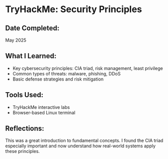 # TryHackMe: Security Principles

## Date Completed:
May 2025

## What I Learned:
- Key cybersecurity principles: CIA triad, risk management, least privilege
- Common types of threats: malware, phishing, DDoS
- Basic defense strategies and risk mitigation

## Tools Used:
- TryHackMe interactive labs
- Browser-based Linux terminal

## Reflections:
This was a great introduction to fundamental concepts. I found the CIA triad especially important and now understand how real-world systems apply these principles.
